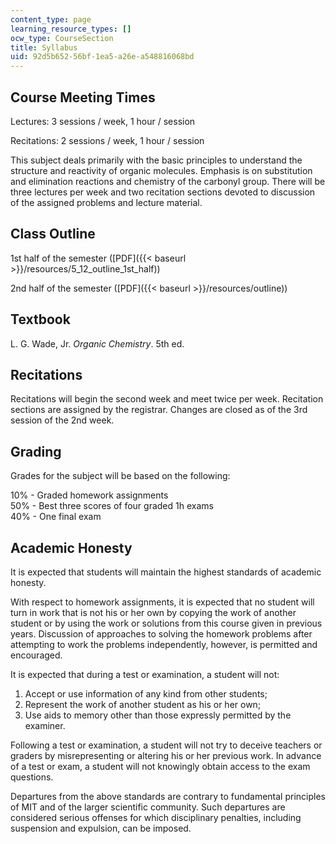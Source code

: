```yaml
---
content_type: page
learning_resource_types: []
ocw_type: CourseSection
title: Syllabus
uid: 92d5b652-56bf-1ea5-a26e-a548816068bd
---
```


Course Meeting Times
--------------------

Lectures: 3 sessions / week, 1 hour / session

Recitations: 2 sessions / week, 1 hour / session

This subject deals primarily with the basic principles to understand the structure and reactivity of organic molecules. Emphasis is on substitution and elimination reactions and chemistry of the carbonyl group. There will be three lectures per week and two recitation sections devoted to discussion of the assigned problems and lecture material.

Class Outline
-------------

1st half of the semester ([PDF]({{< baseurl >}}/resources/5_12_outline_1st_half))  
  
2nd half of the semester ([PDF]({{< baseurl >}}/resources/outline))

Textbook
--------

L. G. Wade, Jr. _Organic Chemistry_. 5th ed.

Recitations
-----------

Recitations will begin the second week and meet twice per week. Recitation sections are assigned by the registrar. Changes are closed as of the 3rd session of the 2nd week.

Grading
-------

Grades for the subject will be based on the following:

10% - Graded homework assignments  
50% - Best three scores of four graded 1h exams  
40% - One final exam

Academic Honesty
----------------

It is expected that students will maintain the highest standards of academic honesty.

With respect to homework assignments, it is expected that no student will turn in work that is not his or her own by copying the work of another student or by using the work or solutions from this course given in previous years. Discussion of approaches to solving the homework problems after attempting to work the problems independently, however, is permitted and encouraged.

It is expected that during a test or examination, a student will not:

1.  Accept or use information of any kind from other students;
2.  Represent the work of another student as his or her own;
3.  Use aids to memory other than those expressly permitted by the examiner.

Following a test or examination, a student will not try to deceive teachers or graders by misrepresenting or altering his or her previous work. In advance of a test or exam, a student will not knowingly obtain access to the exam questions.

Departures from the above standards are contrary to fundamental principles of MIT and of the larger scientific community. Such departures are considered serious offenses for which disciplinary penalties, including suspension and expulsion, can be imposed.